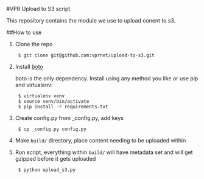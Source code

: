 #VPR Upload to S3 script

This repository contains the module we use to upload conent to s3.

##How to use

1. Clone the repo


        $ git clone git@github.com:vprnet/upload-to-s3.git

1. Install [boto](https://github.com/boto/boto)

    boto is the only dependency. Install using any method you like or use pip and virtualenv:

        $ virtualenv venv
        $ source venv/bin/activate
        $ pip install -r requirements.txt

2. Create config.py from _config.py, add keys


        $ cp _config.py config.py

4. Make `build/` directory, place content needing to be uploaded within

5. Run script, everything within `build/` will have metadata set and will get gzipped before it gets uploaded


        $ python upload_s3.py
